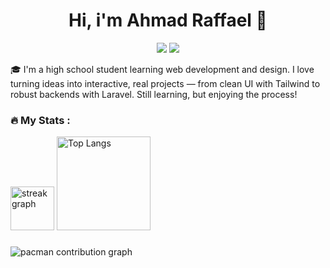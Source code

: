 <h1 align="center">Hi, i'm Ahmad Raffael 👋</h1>

<p align="center">
  <a href="#"><img src="https://img.shields.io/badge/LinkedIn-blue?style=for-the-badge&logo=linkedin&logoColor=white" /></a>
  <a href="#"><img src="https://img.shields.io/badge/Gmail-red?style=for-the-badge&logo=gmail&logoColor=white" /></a>
</p>

🎓 I'm a high school student learning web development and design. I love turning ideas into interactive, real projects — from clean UI with Tailwind to robust backends with Laravel. Still learning, but enjoying the process!

### 🔥 My Stats :

<div>
  <img src="https://streak-stats.demolab.com?user=maurodesouza&locale=en&mode=daily&theme=dark&hide_border=false&border_radius=5&order=3" height="70" alt="streak graph"  />
  <img src="https://github-readme-stats.vercel.app/api/top-langs/?username=ahmadraffael&layout=compact&theme=dark&hide_border=false&border_radius=5" height="150" alt="Top Langs" />
</div>

###

<picture>
  <source media="(prefers-color-scheme: dark)" srcset="https://raw.githubusercontent.com/ahmadraffael/ahmadraffael/output/pacman-contribution-graph-dark.svg">
  <source media="(prefers-color-scheme: light)" srcset="https://raw.githubusercontent.com/ahmadraffael/ahmadraffael/output/pacman-contribution-graph.svg">
  <img alt="pacman contribution graph" src="https://raw.githubusercontent.com/maurodesouza/ahmadraffael/output/pacman-contribution-graph.svg">
</picture>
